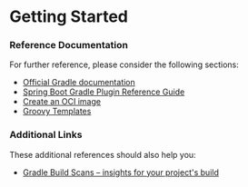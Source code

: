 # Getting Started

### Reference Documentation
For further reference, please consider the following sections:

* [Official Gradle documentation](https://docs.gradle.org)
* [Spring Boot Gradle Plugin Reference Guide](https://docs.spring.io/spring-boot/3.5.5/gradle-plugin)
* [Create an OCI image](https://docs.spring.io/spring-boot/3.5.5/gradle-plugin/packaging-oci-image.html)
* [Groovy Templates](https://docs.spring.io/spring-boot/3.5.5/reference/web/servlet.html#web.servlet.spring-mvc.template-engines)

### Additional Links
These additional references should also help you:

* [Gradle Build Scans – insights for your project's build](https://scans.gradle.com#gradle)

